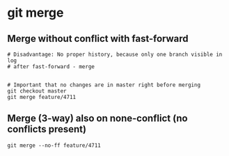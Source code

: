 # git merge 

## Merge without conflict with fast-forward

```
# Disadvantage: No proper history, because only one branch visible in log
# after fast-forward - merge 


# Important that no changes are in master right before merging 
git checkout master
git merge feature/4711

```

## Merge (3-way) also on none-conflict (no conflicts present) 

```
git merge --no-ff feature/4711

```
